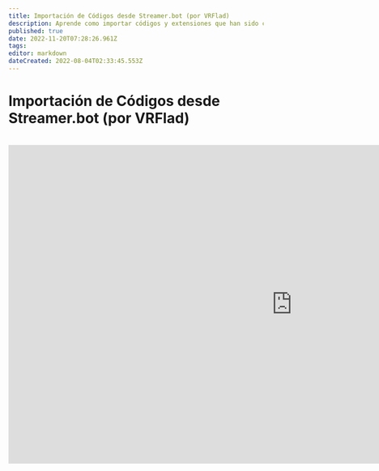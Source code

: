 ```yaml
---
title: Importación de Códigos desde Streamer.bot (por VRFlad)
description: Aprende como importar códigos y extensiones que han sido compartidos por la comunidad.
published: true
date: 2022-11-20T07:28:26.961Z
tags: 
editor: markdown
dateCreated: 2022-08-04T02:33:45.553Z
---
```


# Importación de Códigos desde Streamer.bot (por VRFlad)
<br>
<iframe width="1120" height="630" src="https://www.youtube.com/embed/KtAjK6KlnCQ" title="YouTube video player" frameborder="0" allow="accelerometer; autoplay; clipboard-write; encrypted-media; gyroscope; picture-in-picture" allowfullscreen></iframe>